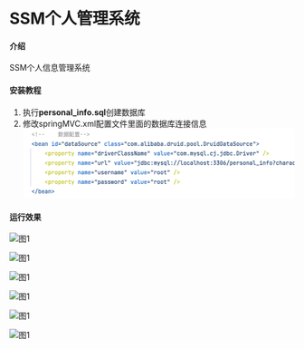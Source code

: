 # SSM个人管理系统

#### 介绍
SSM个人信息管理系统


#### 安装教程

1.  执行**personal_info.sql**创建数据库
2.  修改springMVC.xml配置文件里面的数据库连接信息![image-20230516215823204](./Snipaste_2023-05-16_21-57-48.png)

#### 运行效果

![图1](./图1.png)

![图1](./图2.png)

![图1](./图3.png)

![图1](./图4.png)

![图1](./图5.png)

![图1](./图6.png)
